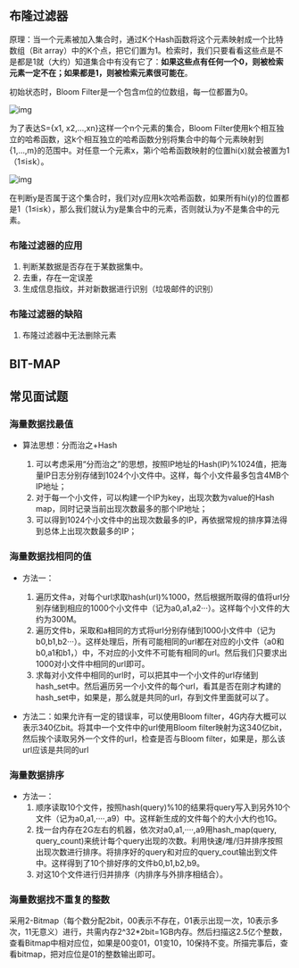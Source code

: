 ## 布隆过滤器
原理：当一个元素被加入集合时，通过K个Hash函数将这个元素映射成一个比特数组（Bit array）中的K个点，把它们置为1。检索时，我们只要看看这些点是不是都是1就（大约）知道集合中有没有它了：**如果这些点有任何一个0，则被检索元素一定不在；如果都是1，则被检索元素很可能在**。

初始状态时，Bloom Filter是一个包含m位的位数组，每一位都置为0。

![img](https://p-blog.csdn.net/images/p_blog_csdn_net/jiaomeng/275417/o_bf1.jpg)

为了表达S={x1, x2,…,xn}这样一个n个元素的集合，Bloom Filter使用k个相互独立的哈希函数，这k个相互独立的哈希函数分别将集合中的每个元素映射到{1,…,m}的范围中。对任意一个元素x，第i个哈希函数映射的位置hi(x)就会被置为1（1≤i≤k）。

![img](https://p-blog.csdn.net/images/p_blog_csdn_net/jiaomeng/275417/o_bf2.jpg)

在判断y是否属于这个集合时，我们对y应用k次哈希函数，如果所有hi(y)的位置都是1（1≤i≤k），那么我们就认为y是集合中的元素，否则就认为y不是集合中的元素。 

### 布隆过滤器的应用

1. 判断某数据是否存在于某数据集中。
2. 去重，存在一定误差
3. 生成信息指纹，并对新数据进行识别（垃圾邮件的识别）

### 布隆过滤器的缺陷

1. 布隆过滤器中无法删除元素

## BIT-MAP





## 常见面试题
### 海量数据找最值

- 算法思想：分而治之+Hash

  1. 可以考虑采用“分而治之”的思想，按照IP地址的Hash(IP)%1024值，把海量IP日志分别存储到1024个小文件中。这样，每个小文件最多包含4MB个IP地址；
  2. 对于每一个小文件，可以构建一个IP为key，出现次数为value的Hash map，同时记录当前出现次数最多的那个IP地址；
  3. 可以得到1024个小文件中的出现次数最多的IP，再依据常规的排序算法得到总体上出现次数最多的IP；

### 海量数据找相同的值

- 方法一：
    1. 遍历文件a，对每个url求取hash(url)%1000，然后根据所取得的值将url分别存储到相应的1000个小文件中（记为a0,a1,a2···）。这样每个小文件的大约为300M。
    2. 遍历文件b，采取和a相同的方式将url分别存储到1000小文件中（记为b0,b1,b2···）。这样处理后，所有可能相同的url都在对应的小文件（a0和b0,a1和b1，）中，不对应的小文件不可能有相同的url。然后我们只要求出1000对小文件中相同的url即可。
    3. 求每对小文件中相同的url时，可以把其中一个小文件的url存储到hash_set中。然后遍历另一个小文件的每个url，看其是否在刚才构建的hash_set中，如果是，那么就是共同的url，存到文件里面就可以了。

- 方法二：如果允许有一定的错误率，可以使用Bloom filter，4G内存大概可以表示340亿bit。将其中一个文件中的url使用Bloom filter映射为这340亿bit，然后挨个读取另外一个文件的url，检查是否与Bloom filter，如果是，那么该url应该是共同的url

### 海量数据排序

- 方法一：
	1. 顺序读取10个文件，按照hash(query)%10的结果将query写入到另外10个文件（记为a0,a1,····,a9）中。这样新生成的文件每个的大小大约也1G。
	2. 找一台内存在2G左右的机器，依次对a0,a1,····,a9用hash_map(query, query_count)来统计每个query出现的次数。利用快速/堆/归并排序按照出现次数进行排序。将排序好的query和对应的query_cout输出到文件中。这样得到了10个排好序的文件b0,b1,b2,b9。
	3. 对这10个文件进行归并排序（内排序与外排序相结合）。

### 海量数据找不重复的整数

采用2-Bitmap（每个数分配2bit，00表示不存在，01表示出现一次，10表示多次，11无意义）进行，共需内存2^32*2bit=1GB内存。然后扫描这2.5亿个整数，查看Bitmap中相对应位，如果是00变01，01变10，10保持不变。所描完事后，查看bitmap，把对应位是01的整数输出即可。
